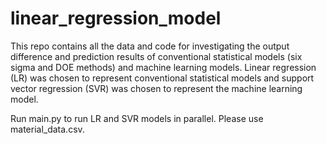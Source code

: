 # linear_regression_model
This repo contains all the data and code for investigating the output difference and prediction results of conventional statistical models (six sigma and DOE methods) and machine learning models. Linear regression (LR) was chosen to represent conventional statistical models and support vector regression (SVR) was chosen to represent the machine learning model.

Run main.py to run LR and SVR models in parallel. Please use material_data.csv.
